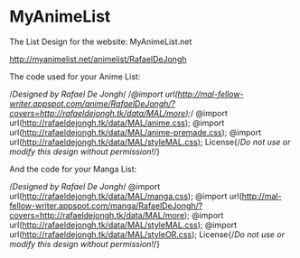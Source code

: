 # MyAnimeList
The List Design for the website: MyAnimeList.net

http://myanimelist.net/animelist/RafaelDeJongh

The code used for your Anime List:

/*Designed by Rafael De Jongh*/
/*@import url(http://mal-fellow-writer.appspot.com/anime/RafaelDeJongh/?covers=http://rafaeldejongh.tk/data/MAL/more);*/
@import url(http://rafaeldejongh.tk/data/MAL/anime.css);
@import url(http://rafaeldejongh.tk/data/MAL/anime-premade.css);
@import url(http://rafaeldejongh.tk/data/MAL/styleMAL.css);
License{/*Do not use or modify this design without permission!*/}

And the code for your Manga List:

/*Designed by Rafael De Jongh*/
@import url(http://rafaeldejongh.tk/data/MAL/manga.css);
@import url(http://mal-fellow-writer.appspot.com/manga/RafaelDeJongh/?covers=http://rafaeldejongh.tk/data/MAL/more);
@import url(http://rafaeldejongh.tk/data/MAL/styleMAL.css);
@import url(http://rafaeldejongh.tk/data/MAL/styleOR.css);
License{/*Do not use or modify this design without permission!*/}

